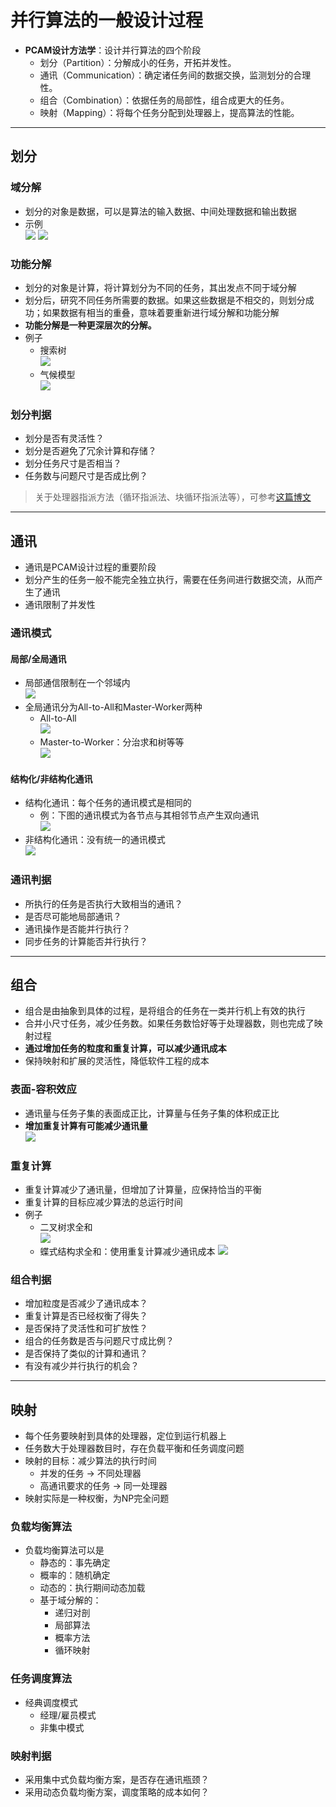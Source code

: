 # 并行算法的一般设计过程
+ **PCAM设计方法学**：设计并行算法的四个阶段
  + 划分（Partition）：分解成小的任务，开拓并发性。
  + 通讯（Communication）：确定诸任务间的数据交换，监测划分的合理性。
  + 组合（Combination）：依据任务的局部性，组合成更大的任务。
  + 映射（Mapping）：将每个任务分配到处理器上，提高算法的性能。
---
## 划分

### 域分解
+ 划分的对象是数据，可以是算法的输入数据、中间处理数据和输出数据
+ 示例  
  ![](img/2020-12-05-10-50-17.png)
  ![](img/2020-12-05-10-50-36.png)

### 功能分解
+ 划分的对象是计算，将计算划分为不同的任务，其出发点不同于域分解
+ 划分后，研究不同任务所需要的数据。如果这些数据是不相交的，则划分成功；如果数据有相当的重叠，意味着要重新进行域分解和功能分解
+ **功能分解是一种更深层次的分解。**
+ 例子
  + 搜索树  
  ![](img/2020-12-05-10-59-08.png)
  + 气候模型  
  ![](img/2020-12-05-10-59-20.png)

### 划分判据
+ 划分是否有灵活性？
+ 划分是否避免了冗余计算和存储？
+ 划分任务尺寸是否相当？
+ 任务数与问题尺寸是否成比例？

> 关于处理器指派方法（循环指派法、块循环指派法等），可参考[这篇博文](https://blog.csdn.net/qq_40765537/article/details/106098554)

---

## 通讯
+ 通讯是PCAM设计过程的重要阶段
+ 划分产生的任务一般不能完全独立执行，需要在任务间进行数据交流，从而产生了通讯
+ 通讯限制了并发性

### 通讯模式
#### 局部/全局通讯
+ 局部通信限制在一个邻域内  
  ![](img/2020-12-05-11-02-20.png)
+ 全局通讯分为All-to-All和Master-Worker两种
  + All-to-All  
  ![](img/2020-12-05-11-03-12.png)
  + Master-to-Worker：分治求和树等等  
  ![](img/2020-12-05-11-03-31.png)

#### 结构化/非结构化通讯
+ 结构化通讯：每个任务的通讯模式是相同的
  + 例：下图的通讯模式为各节点与其相邻节点产生双向通讯  
  ![](img/2020-12-05-11-06-48.png)
+ 非结构化通讯：没有统一的通讯模式  
  ![](img/2020-12-05-11-08-08.png)

### 通讯判据
+ 所执行的任务是否执行大致相当的通讯？
+ 是否尽可能地局部通讯？
+ 通讯操作是否能并行执行？
+ 同步任务的计算能否并行执行？

---

## 组合
+ 组合是由抽象到具体的过程，是将组合的任务在一类并行机上有效的执行
+ 合并小尺寸任务，减少任务数。如果任务数恰好等于处理器数，则也完成了映射过程
+ **通过增加任务的粒度和重复计算，可以减少通讯成本**
+ 保持映射和扩展的灵活性，降低软件工程的成本

### 表面-容积效应
+ 通讯量与任务子集的表面成正比，计算量与任务子集的体积成正比
+ **增加重复计算有可能减少通讯量**  
  ![](img/2020-12-05-11-17-35.png)

### 重复计算
+ 重复计算减少了通讯量，但增加了计算量，应保持恰当的平衡
+ 重复计算的目标应减少算法的总运行时间
+ 例子
  + 二叉树求全和  
  ![](img/2020-12-05-11-20-28.png)
  + 蝶式结构求全和：使用重复计算减少通讯成本
  ![](img/2020-12-05-11-22-04.png)

### 组合判据
+ 增加粒度是否减少了通讯成本？
+ 重复计算是否已经权衡了得失？
+ 是否保持了灵活性和可扩放性？
+ 组合的任务数是否与问题尺寸成比例？
+ 是否保持了类似的计算和通讯？
+ 有没有减少并行执行的机会？

---

## 映射
+ 每个任务要映射到具体的处理器，定位到运行机器上
+ 任务数大于处理器数目时，存在负载平衡和任务调度问题
+ 映射的目标：减少算法的执行时间
  + 并发的任务 -> 不同处理器
  + 高通讯要求的任务 -> 同一处理器
+ 映射实际是一种权衡，为NP完全问题

### 负载均衡算法
+ 负载均衡算法可以是
  + 静态的：事先确定
  + 概率的：随机确定
  + 动态的：执行期间动态加载
  + 基于域分解的：
    + 递归对剖
    + 局部算法
    + 概率方法
    + 循环映射

### 任务调度算法
+ 经典调度模式
  + 经理/雇员模式
  + 非集中模式

### 映射判据
+ 采用集中式负载均衡方案，是否存在通讯瓶颈？
+ 采用动态负载均衡方案，调度策略的成本如何？